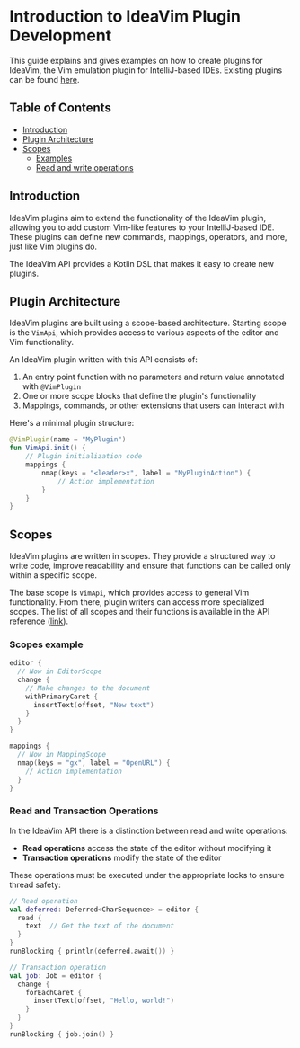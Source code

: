# Introduction to IdeaVim Plugin Development

This guide explains and gives examples on how to create plugins for IdeaVim, the Vim emulation plugin for IntelliJ-based IDEs.
Existing plugins can be found [here](IdeaVim%20Plugins.md).

## Table of Contents

- [Introduction](#introduction)
- [Plugin Architecture](#plugin-architecture)
- [Scopes](#scopes)
  - [Examples](#scopes-example)
  - [Read and write operations](#read-and-transaction-operations)

## Introduction

IdeaVim plugins aim to extend the functionality of the IdeaVim plugin, allowing you to add custom Vim-like features to your IntelliJ-based IDE.
These plugins can define new commands, mappings, operators, and more, just like Vim plugins do.

The IdeaVim API provides a Kotlin DSL that makes it easy to create new plugins.

## Plugin Architecture

IdeaVim plugins are built using a scope-based architecture.
Starting scope is the `VimApi`, which provides access to various aspects of the editor and Vim functionality.

An IdeaVim plugin written with this API consists of:

1. An entry point function with no parameters and return value annotated with `@VimPlugin`
2. One or more scope blocks that define the plugin's functionality
3. Mappings, commands, or other extensions that users can interact with

Here's a minimal plugin structure:

```kotlin
@VimPlugin(name = "MyPlugin")
fun VimApi.init() {
    // Plugin initialization code
    mappings {
        nmap(keys = "<leader>x", label = "MyPluginAction") {
            // Action implementation
        }
    }
}
```

## Scopes

IdeaVim plugins are written in scopes.
They provide a structured way to write code, improve readability and ensure that functions can be called only within a specific scope.

The base scope is `VimApi`, which provides access to general Vim functionality. From there, plugin writers can access more specialized scopes.
The list of all scopes and their functions is available in the API reference ([link](Plugin-API-reference.md)).

### Scopes example

```kotlin
editor {
  // Now in EditorScope
  change {
    // Make changes to the document
    withPrimaryCaret {
      insertText(offset, "New text")
    }
  }
}

mappings {
  // Now in MappingScope
  nmap(keys = "gx", label = "OpenURL") {
    // Action implementation
  }
}
```

### Read and Transaction Operations

In the IdeaVim API there is a distinction between read and write operations:

- **Read operations** access the state of the editor without modifying it
- **Transaction operations** modify the state of the editor

These operations must be executed under the appropriate locks to ensure thread safety:

```kotlin
// Read operation
val deferred: Deferred<CharSequence> = editor {
  read {
    text  // Get the text of the document
  }
}
runBlocking { println(deferred.await()) }

// Transaction operation
val job: Job = editor {
  change {
    forEachCaret {
      insertText(offset, "Hello, world!")
    }
  }
}
runBlocking { job.join() }
```